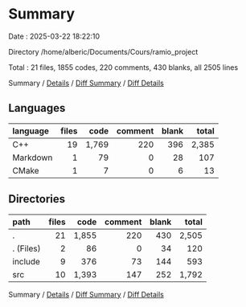 # Summary

Date : 2025-03-22 18:22:10

Directory /home/alberic/Documents/Cours/ramio_project

Total : 21 files,  1855 codes, 220 comments, 430 blanks, all 2505 lines

Summary / [Details](details.md) / [Diff Summary](diff.md) / [Diff Details](diff-details.md)

## Languages
| language | files | code | comment | blank | total |
| :--- | ---: | ---: | ---: | ---: | ---: |
| C++ | 19 | 1,769 | 220 | 396 | 2,385 |
| Markdown | 1 | 79 | 0 | 28 | 107 |
| CMake | 1 | 7 | 0 | 6 | 13 |

## Directories
| path | files | code | comment | blank | total |
| :--- | ---: | ---: | ---: | ---: | ---: |
| . | 21 | 1,855 | 220 | 430 | 2,505 |
| . (Files) | 2 | 86 | 0 | 34 | 120 |
| include | 9 | 376 | 73 | 144 | 593 |
| src | 10 | 1,393 | 147 | 252 | 1,792 |

Summary / [Details](details.md) / [Diff Summary](diff.md) / [Diff Details](diff-details.md)